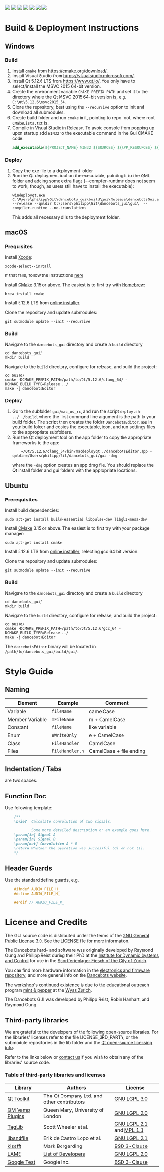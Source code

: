 ![](https://github.com/actions/dancebots_gui/workflows/macOS%20Build/badge.svg?branch=master)
![](https://github.com/actions/dancebots_gui/workflows/Ubuntu%20Build/badge.svg?branch=master)
![](https://github.com/actions/dancebots_gui/workflows/Ubuntu%20Build/badge.svg?branch=devel)
![](https://github.com/actions/dancebots_gui/workflows/macOS%20Build/badge.svg?branch=devel)
![](https://github.com/actions/dancebots_gui/workflows/Ubuntu%20Build/badge.svg?branch=git-workflow)
![](https://github.com/actions/dancebots_gui/workflows/macOS%20Build/badge.svg?branch=git-workflow)
![](https://github.com/actions/dancebots_gui/workflows/macOS%20Build/badge.svg?branch=git-workflow?event=pull_request)

# Build & Deployment Instructions
## Windows
### Build
1. Install ```cmake``` from https://cmake.org/download/.
2. Install Visual Studio from https://visualstudio.microsoft.com/.
3. Install Qt 5.12.6 LTS from https://www.qt.io/. You only have to select/install the MSVC 2015 64-bit version.
4. Create the environment variable ```CMAKE_PREFIX_PATH``` and set it to the directory where the Qt MSVC 2015 64-bit version is, e.g. ```C:\Qt\5.12.6\msvc2015_64```.
5. Clone the repository, best using the ```--recursive``` option to init and download all submodules.
6. Create build folder and run ```cmake``` in it, pointing to repo root, where root ```CMakeLists.txt``` is.
7. Compile in Visual Studio in Release. To avoid console from popping up upon startup add ```WIN32``` to the executable command in the Gui CMAKE code:
	```cmake
	add_executable(${PROJECT_NAME} WIN32 ${SOURCES} ${APP_RESOURCES} ${HEADERS} ${QMLS})
	```
### Deploy
1. Copy the exe file to a deployment folder
2. Run the Qt deployment tool on the executable, pointing it to the QML folder and adding some extra flags (--compiler-runtime does not seem to work, though, as users still have to install the executable):
	```
	windeployqt.exe C:\Users\philipp\Git\dancebots_gui\build\gui\Release\dancebotsGui.exe --release --qmldir C:\Users\philipp\Git\dancebots_gui\gui\  --compiler-runtime --no-translations
	```
	This adds all necessary dlls to the deployment folder.

## macOS
### Prequisites
Install [Xcode](https://developer.apple.com/xcode/):
```
xcode-select--install
```
If that fails, follow the instructions [here](https://www.ics.uci.edu/~pattis/common/handouts/macmingweclipse/allexperimental/macxcodecommandlinetools.html)

Install [CMake](https://cmake.org/) 3.15 or above. The easiest is to first try with [Homebrew](https://brew.sh/):
```
brew install cmake
```

Install 5.12.6 LTS from [online installer](https://www.qt.io/download).

Clone the repository and update submodules:
```
git submodule update --init --recursive
```

### Build
Navigate to the `dancebots_gui` directory and create a `build` directory:
```
cd dancebots_gui/
mkdir build
```

Navigate to the `build` directory, configure for release, and build the project:
```
cd build/
cmake -DCMAKE_PREFIX_PATH=/path/to/Qt/5.12.6/clang_64/ -DCMAKE_BUILD_TYPE=Release ../
make -j dancebotsEditor
```

### Deploy
1. Go to the subfolder ```gui/mac_os_rc```, and run the script ```deploy.sh ../../build```, where the first command line argument is the path to your build folder. The script then creates the folder ```DancebotsEditor.app``` in your build folder and copies the executable, icon, and run settings files to the appropriate subfolders.
2. Run the Qt deployment tool on the app folder to copy the appropriate frameworks to the app:
	```
		~/Qt/5.12.6/clang_64/bin/macdeployqt ./dancebotsEditor.app -qmldir=/Users/philipp/Git/dancebots_gui/gui -dmg
	```
	where the ```-dmg``` option creates an app dmg file. You should replace the Qt install folder and gui folders with the appropriate locations.


## Ubuntu
### Prerequisites
Install build dependencies:
```
sudo apt-get install build-essential libpulse-dev libgl1-mesa-dev 
```

Install [CMake](https://cmake.org/) 3.15 or above. The easiest is to first try with your package manager:
```
sudo apt-get install cmake
```

Install 5.12.6 LTS from [online installer](https://www.qt.io/download), selecting gcc 64 bit version.

Clone the repository and update submodules:
```
git submodule update --init --recursive
```

### Build
Navigate to the `dancebots_gui` directory and create a `build` directory:
```
cd dancebots_gui/
mkdir build
```

Navigate to the `build` directory, configure for release, and build the project:
```
cd build/
cmake -DCMAKE_PREFIX_PATH=/path/to/Qt/5.12.6/gcc_64 -DCMAKE_BUILD_TYPE=Release ../
make -j dancebotsEditor
```

The `dancebotsEditor` binary will be located in `/path/to/dancebots_gui/build/gui/`.


# Style Guide

## Naming

| Element 	| Example | Comment |
| ------- 	| ------- | ------- |
| Variable 	| `fileName` | camelCase |
| Member Variable | `mFileName` | m + CamelCase|
| Constant	| `fileName` | like variable |
| Enum | `eWriteOnly` | e + CamelCase|
| Class | `FileHandler` | CamelCase|
| Files | `FileHandler.h` | CamelCase + file ending|

## Indentation / Tabs
are two spaces.

## Function Doc

Use following template:
```cpp
	/**
	\brief  Calculate convolution of two signals.

			Some more detailed description or an example goes here.
	\param[in] Signal A
	\param[in] Signal B
	\param[out] Convolution A * B
	\return Whether the operation was successful (0) or not (1).
	*/
```

## Header Guards
Use the standard define guards, e.g.
```cpp
	#ifndef AUDIO_FILE_H_
	#define AUDIO_FILE_H_

	#endif // AUDIO_FILE_H_
```
# License and Credits
The GUI source code is distributed under the terms of the [GNU General Public License 3.0](https://spdx.org/licenses/GPL-3.0.html). See the LICENSE file for more information.

The Dancebots hard- and software was originally developed by Raymond Oung and Philipp Reist during their PhD at the [Institute for Dynamic Systems and Control](https://idsc.ethz.ch/) for use in the [Sportferienlager Fiesch of the City of Zürich](https://zuerifiesch.ch/).

You can find more hardware information in the [electronics and firmware repository](https://github.com/philippReist/dancebots_electronics), and more general info on the [Dancebots website](http://www.dancebots.ch/).

The workshop's continued existence is due to the educational outreach program [mint & pepper](https://www.mintpepper.ch/) at the [Wyss Zurich](https://www.wysszurich.uzh.ch/).

The Dancebots GUI was developed by Philipp Reist, Robin Hanhart, and Raymond Oung.

## Third-party libraries
We are grateful to the developers of the following open-source libraries. For the libraries' licenses refer to the file LICENSE_3RD_PARTY, or the submodule repositories in the lib folder and the [Qt open-source licensing info](https://www.qt.io/licensing/).

Refer to the links below or [contact us](mailto:philipp.reist@gmail.com) if you wish to obtain any of the libraries' source code.

### Table of third-party libraries and licenses
| Library | Authors |  License |
| ------- | ------- |  ------- |
| [Qt Toolkit](https://www.qt.io/) | The Qt Company Ltd. and other contributors | [GNU LGPL 3.0](https://doc.qt.io/qt-5/lgpl.html) |
| [QM Vamp Plugins](https://github.com/c4dm/qm-vamp-plugins) | Queen Mary, University of London | [GNU LGPL 2.0](https://spdx.org/licenses/LGPL-2.0-or-later.html) |
| [TagLib](https://github.com/taglib/taglib) | Scott Wheeler et al. | [GNU LGPL 2.1](https://spdx.org/licenses/LGPL-2.1-or-later.html) and [MPL 1.1](https://spdx.org/licenses/MPL-1.1.html)|
| [libsndfile](https://github.com/erikd/libsndfile) | Erik de Castro Lopo et al. | [GNU LGPL 2.1](https://www.gnu.org/licenses/lgpl-2.1.html) |
| [kissfft](https://github.com/mborgerding/kissfft) | Mark Borgerding | [BSD 3-Clause](https://spdx.org/licenses/BSD-3-Clause.html)|
| [LAME](https://lame.sourceforge.io/) | [List of Developers](https://lame.sourceforge.io/developers.php) | [GNU LGPL 2.0](https://spdx.org/licenses/LGPL-2.0-or-later.html) |
| [Google Test](https://github.com/google/googletest) | Google Inc. | [BSD 3-Clause](https://spdx.org/licenses/BSD-3-Clause.html)|
